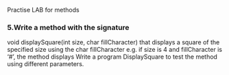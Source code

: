 Practise LAB for methods

### 5.Write a method with the signature
void displaySquare(int size, char fillCharacter)
that displays a square of the specified size using the char fillCharacter
e.g. if size is 4 and fillCharacter is ‘#’, the method displays
Write a program DisplaySquare to test the method using different parameters.
